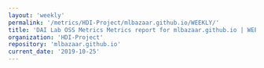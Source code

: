 ```yaml
---
layout: 'weekly'
permalink: '/metrics/HDI-Project/mlbazaar.github.io/WEEKLY/'
title: 'DAI Lab OSS Metrics Metrics report for mlbazaar.github.io | WEEKLY-REPORT-2019-10-25'
organization: 'HDI-Project'
repository: 'mlbazaar.github.io'
current_date: '2019-10-25'
---
```

